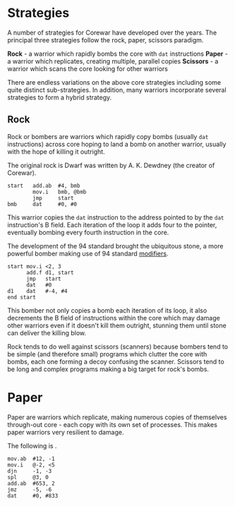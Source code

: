 # Strategies

A number of strategies for Corewar have developed over the years.  The principal three strategies follow the rock, paper, scissors paradigm.

**Rock** - a warrior which rapidly bombs the core with `dat` instructions
**Paper** - a warrior which replicates, creating multiple, parallel copies
**Scissors** - a warrior which scans the core looking for other warriors

There are endless variations on the above core strategies including some quite distinct sub-strategies.  In addition, many warriors incorporate several strategies to form a hybrid strategy.

## Rock

Rock or bombers are warriors which rapidly copy bombs (usually `dat` instructions) across core hoping to land a bomb on another warrior, usually with the hope of killing it outright.

The original rock is Dwarf was written by A. K. Dewdney (the creator of Corewar).

```redcode
start   add.ab  #4, bmb
        mov.i   bmb, @bmb
        jmp     start
bmb     dat     #0, #0
```

This warrior copies the `dat` instruction to the address pointed to by the `dat` instruction's B field.  Each iteration of the loop it adds four to the pointer, eventually bombing every fourth instruction in the core.

The development of the 94 standard brought the ubiquitous stone, a more powerful bomber making use of 94 standard [modifiers](../redcode/modifiers).

```redcode
start mov.i <2, 3
      add.f d1, start
      jmp   start
      dat   #0
d1    dat   #-4, #4
end start
```

This bomber not only copies a bomb each iteration of its loop, it also decrements the B field of instructions within the core which may damage other warriors even if it doesn't kill them outright, stunning them until stone can deliver the killing blow.

Rock tends to do well against scissors (scanners) because bombers tend to be simple (and therefore small) programs which clutter the core with bombs, each one forming a decoy confusing the scanner.  Scissors tend to be long and complex programs making a big target for rock's bombs.

# Paper

Paper are warriors which replicate, making numerous copies of themselves through-out core - each copy with its own set of processes.  This makes paper warriors very resilient to damage.

The following is .

```redcode
mov.ab  #12, -1
mov.i   @-2, <5
djn     -1, -3
spl     @3, 0
add.ab  #653, 2
jmz     -5, -6
dat     #0, #833
```

